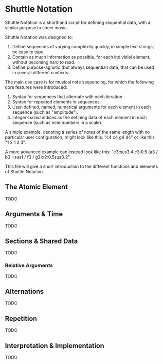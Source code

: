 # Shuttle Notation 
Shuttle Notation is a shorthand script for defining sequential data, with a similar purpose to sheet music.

Shuttle Notation was designed to:
1. Define sequences of varying complexity quickly, in simple text strings; be easy to type. 
2. Contain as much information as possible, for each individial element, without becoming hard to read.
3. Define purpose-agnotic (but always sequential) data, that can be used in several different contexts. 

The main use case is for musical note sequencing, for which the following core features were 
    introduced: 
1. Syntax for sequences that alternate with each iteration.
2. Syntax for repeated elements in sequences. 
3. User-defined, named, numerical arguments for each element in each sequence (such as "amplitude").
4. Integer-based indices as the defining data of each element in 
        each sequence (such as note numbers in a scale). 

A simple example, denoting a series of notes of the same length with no particular user configuration,
    might look like this: "c4 c4 g4 d4" or like this "1 2 1 2 3".

A more advanced example can instead look like this: 
    "c3:sus3.4 c3:0.5 (a3 / b3:+sus1 / f3 / g3)x2:0.5sus0.2".

This file will give a short introduction to the different functions and elements of Shuttle Notation. 

## The Atomic Element
TODO 

## Arguments & Time 
TODO 

## Sections & Shared Data
TODO 

### Relative Arguments
TODO 

## Alternations
TODO

## Repetition
TODO 

## Interpretation & Implementation
TODO 
